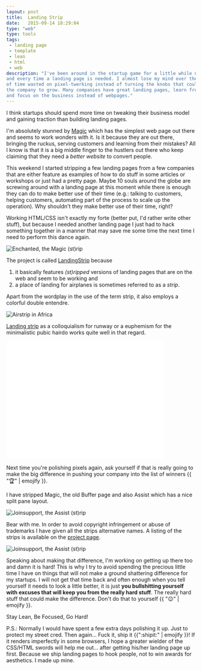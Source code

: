 ```yaml
---
layout: post
title:  Landing Strip
date:   2015-09-14 18:29:04
type: "web"
type: tools
tags:
 - landing page
 - template
 - lean
 - html
 - web
description: "I've been around in the startup game for a little while now
and every time a landing page is needed. I almost lose my mind over the amount
of time wasted on pixel-twerking instead of turning the knobs that could get
the company to grow. Many companies have great landing pages, learn from them
and focus on the business instead of webpages."
---
```

I think startups should spend more time on tweaking their business model and 
gaining traction than building landing pages.

I'm absolutely stunned by [Magic](http://getmagicnow.com) which has the 
simplest web page out there and seems to work wonders with it. Is it because 
they are out there, bringing the ruckus, serving customers and learning from
their mistakes? All I know is that it is a big middle finger to the hustlers
out there who keep claiming that they need a _better website_ to convert
people.

This weekend I started stripping a few landing pages from a few companies that
are either feature as examples of how to do stuff in some articles or workshops
or just had a pretty page. Maybe 10 souls around the globe are screwing
around with a landing page at this moment while there is enough they can do to
make better use of their time (e.g.: talking to customers, helping customers,
automating part of the process to scale up the operation). Why shouldn't they
make better use of their time, right?

Working HTML/CSS isn't exactly my forte (better put, I'd rather write other
stuff), but because I needed another landing page I just had to hack something
together in a manner that may save me some time the next time I need to perform
this dance again.

<div class="element">
  <img alt="Enchanted, the Magic (st)rip" src="https://github.com/vidbina/landing-strip/raw/master/enchanted/preview-large.png">
</div>

The project is called [LandingStrip](http://github.com/vidbina/landing-strip)
because

 1. it basically features _(st)ripped_ versions of landing pages that are on
    the web and seem to be working and
 2. a place of landing for airplanes is sometimes referred to as a _strip_.

<div class="element">
  <div class="github-card" data-github="vidbina/landing-strip" data-width="400" data-height="153" data-theme="default"></div>
  <script src="//cdn.jsdelivr.net/github-cards/latest/widget.js"></script>
</div>

Apart from the wordplay in the use of the term strip, it also employs a
colorful double entendre.

<div class="element">
  <img alt="Airstrip in Africa" src="https://upload.wikimedia.org/wikipedia/commons/d/d2/Msembe_airstrip.jpg">
</div>

[Landing strip](https://en.wikipedia.org/wiki/Runway)
as a colloquialism for runway or a euphemism for the minimalistic pubic hairdo
works quite well in that regard.

<div class="element">
  <iframe width="420" height="315" src="//www.youtube.com/embed/5uzhxQAj_PM" frameborder="0" allowfullscreen> </iframe>
</div>

Next time you're polishing pixels again, ask yourself if that is really going
to make the big difference in pushing your company into the list of winners
{{ ":trophy:" | emojify }}.

I have stripped Magic, the old Buffer page and also Assist which has a nice 
split pane layout.

<div class="element">
  <img alt="Joinsupport, the Assist (st)rip" src="https://github.com/vidbina/landing-strip/raw/master/pipeline/preview-large.png">
</div>

Bear with me. In order to avoid copyright infringement or abuse of trademarks
I have given all the strips alternative names. A listing of the strips is 
available on the [project page](https://github.com/vidbina/landing-strip).

<div class="element">
  <img alt="Joinsupport, the Assist (st)rip" src="https://github.com/vidbina/landing-strip/raw/master/joinsupport/preview-large.png">
</div>

Speaking about making that difference, I'm working on getting up there too and
damn it is hard! This is why I try to avoid spending the precious little time
I have on things that will not make a ground shattering difference for my
startups. I will not get that time back and often enough when you tell yourself
it needs to look a little better, it is just **you bullshitting yourself with
excuses that will keep you from the really hard stuff**. The really hard stuff
that could make the difference. Don't do that to yourself {{ ":wink:" | emojify }}.

Stay Lean, Be Focused, Go Hard!

P.S.: Normally I would have spent a few extra days polishing it up. Just to 
protect my street cred. Then again... Fuck it, ship it
{{":shipit:" | emojify }}! If it renders imperfectly in some browsers, I 
hope a greater wielder of the CSS/HTML swords will help me out... after getting
his/her landing page up first. Because we ship landing pages to hook people,
not to win awards for aesthetics. I made up mine.
